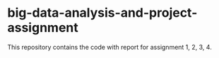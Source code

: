 # big-data-analysis-and-project-assignment
This repository contains the code with report for assignment 1, 2, 3, 4.
